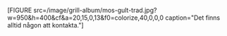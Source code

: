 [FIGURE src=/image/grill-album/mos-gult-trad.jpg?w=950&h=400&cf&a=20,15,0,13&f0=colorize,40,0,0,0 caption="Det finns alltid någon att kontakta."]
